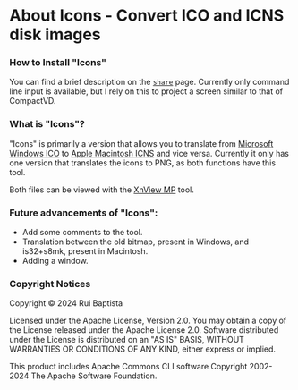 # About Icons - Convert ICO and ICNS disk images

### How to Install "Icons"

You can find a brief description on the
 [`share`](https://github.com/eternalbits/icons/tree/master/share/) page.
 Currently only command line input is available, but I rely on this to
 project a screen similar to that of CompactVD.

### What is "Icons"?

"Icons" is primarily a version that allows you to translate from [Microsoft Windows
 ICO](https://en.wikipedia.org/wiki/ICO_(file_format)) to [Apple Macintosh
 ICNS](https://en.wikipedia.org/wiki/Apple_Icon_Image_format) and vice versa.
 Currently it only has one version that translates the icons to PNG, as both
 functions have this tool.

Both files can be viewed with the [XnView MP](https://www.xnview.com/en/xnviewmp/)
 tool.

### Future advancements of "Icons":

- Add some comments to the tool.
- Translation between the old bitmap, present in Windows, and is32+s8mk, present
 in Macintosh.
- Adding a window.

### Copyright Notices

Copyright © 2024 Rui Baptista

Licensed under the Apache License, Version 2.0. You may obtain a copy of the
 License released under the Apache License 2.0. Software distributed under
 the License is distributed on an "AS IS" BASIS, WITHOUT WARRANTIES OR
 CONDITIONS OF ANY KIND, either express or implied.

This product includes Apache Commons CLI software Copyright 2002-2024
 The Apache Software Foundation.
